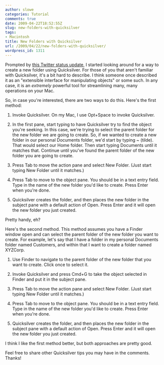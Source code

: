 ```yaml
---
author: slowe
categories: Tutorial
comments: true
date: 2009-04-22T18:52:55Z
slug: new-folders-with-quicksilver
tags:
- Macintosh
title: New Folders with Quicksilver
url: /2009/04/22/new-folders-with-quicksilver/
wordpress_id: 1311
---
```


Prompted by [this Twitter status update](http://twitter.com/pokho/statuses/1584102830), I started looking around for a way to create a new folder using Quicksilver. For those of you that aren't familiar with Quicksilver, it's a bit hard to describe. I think someone once described it as an "extensible interface for manipulating objects" or some such. In any case, it is an _extremely_ powerful tool for streamlining many, many operations on your Mac.

So, in case you're interested, there are two ways to do this. Here's the first method:

1. Invoke Quicksilver. On my Mac, I use Opt+Space to invoke Quicksilver.

2. In the first pane, start typing to have Quicksilver try to find the object you're seeking. In this case, we're trying to select the parent folder for the new folder we are going to create. So, if we wanted to create a new folder in our personal Documents folder, we'd start by typing ~ (tilde). That would select our Home folder. Then start typing Documents until it matches that. Continue until you've found the parent folder of the new folder you are going to create.

3. Press Tab to move the action pane and select New Folder. (Just start typing New Folder until it matches.)

4. Press Tab to move to the object pane. You should be in a text entry field. Type in the name of the new folder you'd like to create. Press Enter when you're done.

5. Quicksilver creates the folder, and then places the new folder in the subject pane with a default action of Open. Press Enter and it will open the new folder you just created.

Pretty handy, eh?

Here's the second method. This method assumes you have a Finder window open and can select the parent folder of the new folder you want to create. For example, let's say that I have a folder in my personal Documents folder named Customers, and within that I want to create a folder named XYZCorp.

1. Use Finder to navigate to the parent folder of the new folder that you want to create. Click once to select it.

2. Invoke Quicksilver and press Cmd+G to take the object selected in Finder and put it in the subject pane.

3. Press Tab to move the action pane and select New Folder. (Just start typing New Folder until it matches.)

4. Press Tab to move to the object pane. You should be in a text entry field. Type in the name of the new folder you'd like to create. Press Enter when you're done.

5. Quicksilver creates the folder, and then places the new folder in the subject pane with a default action of Open. Press Enter and it will open the new folder you just created.

I think I like the first method better, but both approaches are pretty good.

Feel free to share other Quicksilver tips you may have in the comments. Thanks!
